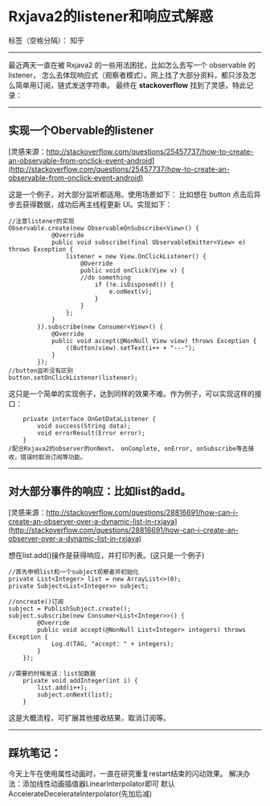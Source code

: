 
# Rxjava2的listener和响应式解惑

标签（空格分隔）： 知乎

---


最近两天一直在被 Rxjava2 的一些用法困扰，比如怎么去写一个 observable 的 listener， 怎么去体现响应式（观察者模式）。网上找了大部分资料，都只涉及怎么简单用订阅，链式发送字符串。
最终在 **stackoverflow** 找到了灵感，特此记录：

--------

## 实现一个Obervable的listener

[灵感来源：http://stackoverflow.com/questions/25457737/how-to-create-an-observable-from-onclick-event-android](http://stackoverflow.com/questions/25457737/how-to-create-an-observable-from-onclick-event-android)

这是一个例子，对大部分监听都适用。使用场景如下：
比如想在 button 点击后异步去获得数据，成功后再主线程更新 UI。实现如下：
```
//注意listener的实现
Observable.create(new ObservableOnSubscribe<View>() {
            @Override
            public void subscribe(final ObservableEmitter<View> e) throws Exception {
                listener = new View.OnClickListener() {
                    @Override
                    public void onClick(View v) {
                    //do something
                        if (!e.isDisposed()) {
                            e.onNext(v);
                        }
                    }
                };
            }
        }).subscribe(new Consumer<View>() {
            @Override
            public void accept(@NonNull View view) throws Exception {
                ((Button)view).setText(i++ + "---");
            }
        });
//button监听没有区别
button.setOnClickListener(listener);
```
这只是一个简单的实现例子，达到同样的效果不难。作为例子，可以实现这样的接口：
```
    private interface OnGetDataListener {
        void success(String data);
        void errorResult(Error error);
    }
/配合Rxjava2的observer的onNext， onComplete, onError, onSubscribe等去接收，错误时取消订阅等功能。
```

-------

## 对大部分事件的响应：比如list的add。

[灵感来源：http://stackoverflow.com/questions/28816691/how-can-i-create-an-observer-over-a-dynamic-list-in-rxjava](http://stackoverflow.com/questions/28816691/how-can-i-create-an-observer-over-a-dynamic-list-in-rxjava)

想在list.add()操作是获得响应，并打印列表。(这只是一个例子)
```
//首先申明list和一个subject观察者并初始化
private List<Integer> list = new ArrayList<>(0);
private Subject<List<Integer>> subject;

//oncreate()订阅
subject = PublishSubject.create();
subject.subscribe(new Consumer<List<Integer>>() {
        @Override
        public void accept(@NonNull List<Integer> integers) throws Exception {
            Log.d(TAG, "accept: " + integers);
        }
    });
    
//需要的时候发送：list加数据
    private void addInteger(int i) {
        list.add(i++);
        subject.onNext(list);
    }
```
这是大概流程，可扩展其他接收结果，取消订阅等。

-------

## 踩坑笔记：

今天上午在使用属性动画时，一直在研究重复restart结束的闪动效果。
解决办法：添加线性动画插值器LinearInterpolator即可
默认AccelerateDecelerateInterpolator(先加后减)





